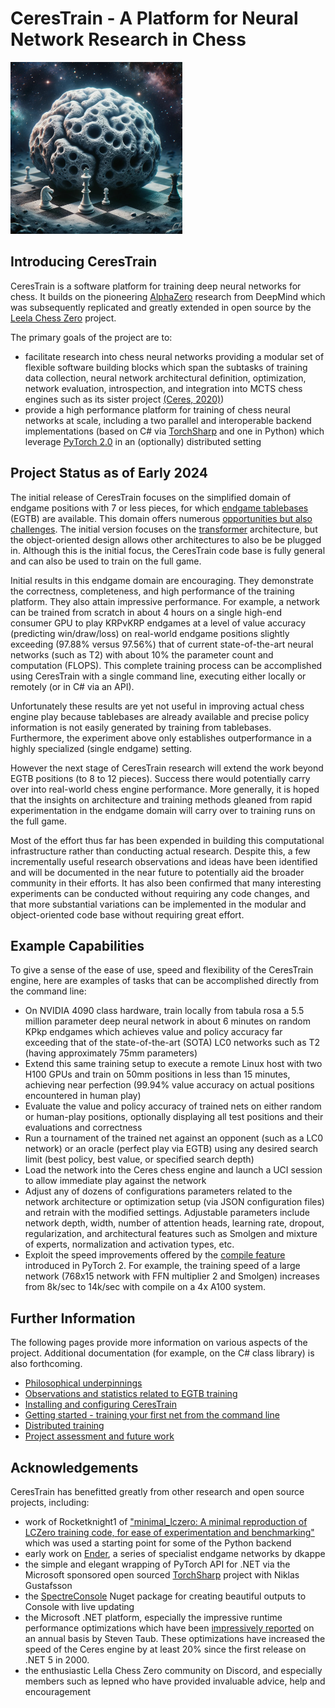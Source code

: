 # CeresTrain - A Platform for Neural Network Research in Chess

<img src="./images/cerestrain_logo.png" width="275" height="275">

## Introducing CeresTrain
CeresTrain is a software platform for training deep neural networks for chess. It builds on the pioneering [AlphaZero](https://arxiv.org/pdf/1712.01815.pdf) research from DeepMind which was subsequently replicated and greatly extended in open source by the [Leela Chess Zero](https://lczero.org) project.

The primary goals of the project are to:
* facilitate research into chess neural networks providing a modular set of flexible software building blocks which span the subtasks of training data collection, neural network architectural definition, optimization, network evaluation, introspection, and integration into MCTS chess engines such as its sister project [(Ceres, 2020)](https://github.com/dje-dev/Ceres))
* provide a high performance platform for training of chess neural networks at scale, including a two parallel and interoperable backend implementations (based on C# via [TorchSharp](https://github.com/dotnet/TorchSharp) and one in Python) which leverage [PyTorch 2.0](https://pytorch.com) in an (optionally) distributed setting

## Project Status as of Early 2024

The initial release of CeresTrain focuses on the simplified domain of endgame positions with 7 or less pieces, for which [endgame tablebases](https://en.wikipedia.org/wiki/Endgame_tablebase) (EGTB) are available. This domain offers numerous [opportunities but also challenges](egtb_training_observations.md). The initial version focuses on the [transformer](https://arxiv.org/abs/1706.03762) architecture, but the object-oriented design allows other architectures to also be be plugged in. Although this is the initial focus, the CeresTrain code base is fully general and can also be used to train on the full game.

Initial results in this endgame domain are encouraging. They demonstrate the correctness, completeness, and high performance of the training platform. They also attain impressive performance. For example, a network can be trained from scratch in about 4 hours on a single high-end consumer GPU to play KRPvKRP endgames at a level of value accuracy (predicting win/draw/loss) on real-world endgame positions slightly exceeding (97.88% versus 97.56%) that of current state-of-the-art neural networks (such as T2) with about 10% the parameter count and computation (FLOPS). This complete training process can be accomplished using CeresTrain with a single command line, executing either locally or remotely (or in C# via an API).

Unfortunately these results are yet not useful in improving actual chess engine play because tablebases are already available and precise policy information is not easily generated by training from tablebases. Furthermore, the experiment above only establishes outperformance in a highly specialized (single endgame) setting.

However the next stage of CeresTrain research will extend the work beyond EGTB positions (to 8 to 12 pieces). Success there would potentially carry over into real-world chess engine performance. More generally, it is hoped that the insights on architecture and training methods gleaned from rapid experimentation in the endgame domain will carry over to training runs on the full game.

Most of the effort thus far has been expended in building this computational infrastructure rather than conducting actual research. Despite this, a few incrementally useful research observations and ideas have been identified and will be documented in the near future to potentially aid the broader community in their efforts. It has also been confirmed that many interesting experiments can be conducted without requiring any code changes, and that more substantial variations can be implemented in the modular and object-oriented code base without requiring great effort.

## Example Capabilities

To give a sense of the ease of use, speed and flexibility of the CeresTrain engine, here are examples of tasks that can be accomplished directly from the command line:
* On NVIDIA 4090 class hardware, train locally from tabula rosa a 5.5 million parameter deep neural network in about 6 minutes on random KPkp endgames which achieves value and policy accuracy far exceeding that of the state-of-the-art (SOTA) LC0 networks such as T2 (having approximately 75mm parameters)
* Extend this same training setup to execute a remote Linux host with two H100 GPUs and train on 50mm positions in less than 15 minutes, achieving near perfection (99.94% value accuracy on actual positions encountered in human play)
* Evaluate the value and policy accuracy of trained nets on either random or human-play positions, optionally displaying all test positions and their evaluations and correctness
* Run a tournament of the trained net against an opponent (such as a LC0 network) or an oracle (perfect play via EGTB) using any desired search limit (best policy, best value, or specified search depth)
* Load the network into the Ceres chess engine and launch a UCI session to allow immediate play against the network
* Adjust any of dozens of configurations parameters related to the network architecture or optimization setup (via JSON configuration files) and retrain with the modified settings. Adjustable parameters include network depth, width, number of attention heads, learning rate, dropout, regularization, and architectural features such as Smolgen and mixture of experts, normalization and activation types, etc.
* Exploit the speed improvements offered by the [compile feature](https://pytorch.org/get-started/pytorch-2.0/) introduced in PyTorch 2. For example, the training speed of a large network (768x15 network with FFN multiplier 2 and Smolgen) increases from 8k/sec to 14k/sec with compile on a 4x A100 system.


## Further Information
The following pages provide more information on various aspects of the project. Additional documentation (for example, on the C# class library) is also forthcoming.

* [Philosophical underpinnings](philosophical_underpinnings.md)
* [Observations and statistics related to EGTB training](egtb_training_observations.md)
* [Installing and configuring CeresTrain](installing_configuring.md)
* [Getting started - training your first net from the command line](example_command_line_experiment.md)
* [Distributed training](distributed_training.md)
* [Project assessment and future work](assessment_next_steps.md)



## Acknowledgements
CeresTrain has benefitted greatly from other research and open source projects, including:

* work of Rocketknight1 of ["minimal_lczero: A minimal reproduction of LCZero training code, for ease of experimentation and benchmarking"](https://github.com/Rocketknight1/minimal_lczero) which was used a starting point for some of the Python backend
* early work on [Ender](https://github.com/dkappe/leela-chess-weights/wiki/Endgame-Net), a series of specialist endgame networks by dkappe 
* the simple and elegant wrapping of PyTorch API for .NET via the Microsoft sponsored open sourced [TorchSharp](https://github.com/dotnet/TorchSharp) project with Niklas Gustafsson
* the [SpectreConsole](https://spectreconsole.net) Nuget package for creating beautiful outputs to Console with live updating
* the Microsoft .NET platform, especially the impressive runtime performance optimizations which have been [impressively reported](https://devblogs.microsoft.com/dotnet/performance-improvements-in-net-8/) on an annual basis by Steven Taub. These optimizations have increased the speed of the Ceres engine by at least 20% since the first release on .NET 5 in 2000.
* the enthusiastic Lella Chess Zero community on Discord, and especially members such as lepned who have provided invaluable advice, help and encouragement




